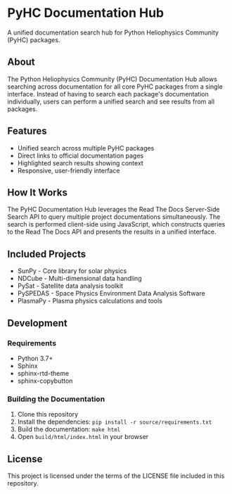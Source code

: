 # PyHC Documentation Hub

A unified documentation search hub for Python Heliophysics Community (PyHC) packages.

## About

The Python Heliophysics Community (PyHC) Documentation Hub allows searching across documentation for all core PyHC packages from a single interface. Instead of having to search each package's documentation individually, users can perform a unified search and see results from all packages.

## Features

- Unified search across multiple PyHC packages
- Direct links to official documentation pages
- Highlighted search results showing context
- Responsive, user-friendly interface

## How It Works

The PyHC Documentation Hub leverages the Read The Docs Server-Side Search API to query multiple project documentations simultaneously. The search is performed client-side using JavaScript, which constructs queries to the Read The Docs API and presents the results in a unified interface.

## Included Projects

- SunPy - Core library for solar physics
- NDCube - Multi-dimensional data handling
- PySat - Satellite data analysis toolkit
- PySPEDAS - Space Physics Environment Data Analysis Software
- PlasmaPy - Plasma physics calculations and tools

## Development

### Requirements

- Python 3.7+
- Sphinx
- sphinx-rtd-theme
- sphinx-copybutton

### Building the Documentation

1. Clone this repository
2. Install the dependencies: `pip install -r source/requirements.txt`
3. Build the documentation: `make html`
4. Open `build/html/index.html` in your browser

## License

This project is licensed under the terms of the LICENSE file included in this repository.
